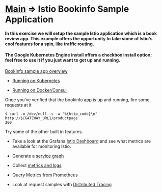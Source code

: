 # [Main](../#tutorial-exercises) => Istio Bookinfo Sample Application

#### In this exercise we will setup the sample Istio application which is a book review app. This example offers the opportunity to take some of Istio's cool features for a spin, like traffic routing.

#### The Google Kubernetes Engine install offers a checkbox install option; feel free to use it if you just want to get up and running. 


[BookInfo sample app overview](https://istio.io/docs/guides/bookinfo/)

* [Running on Kubernetes](https://istio.io/docs/guides/bookinfo/#running-on-kubernetes)

* [Running on Docker/Consul](https://istio.io/docs/guides/bookinfo/#running-on-docker-with-consul-or-eureka)

Once you've verified that the bookinfo app is up and running, fire some requests at it

```
$ curl -o /dev/null -s -w "%{http_code}\n" http://${GATEWAY_URL}/productpage
200
```

Try some of the other built in features.

* Take a look at the Grafana [Istio Dashboard](https://istio.io/docs/tasks/telemetry/using-istio-dashboard/) and see what metrics are available for monitoring Istio.

* Generate a [service graph](https://istio.io/docs/tasks/telemetry/servicegraph/)

* Collect [metrics and logs](https://istio.io/docs/tasks/telemetry/metrics-logs/)

* Query Metrics [from Prometheus](https://istio.io/docs/tasks/telemetry/querying-metrics/)

* Look at request samples with [Distributed Tracing](https://istio.io/docs/tasks/telemetry/distributed-tracing/)

